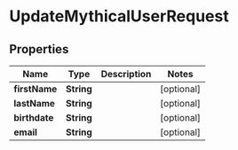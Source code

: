 

# UpdateMythicalUserRequest

## Properties

Name | Type | Description | Notes
------------ | ------------- | ------------- | -------------
**firstName** | **String** |  |  [optional]
**lastName** | **String** |  |  [optional]
**birthdate** | **String** |  |  [optional]
**email** | **String** |  |  [optional]



